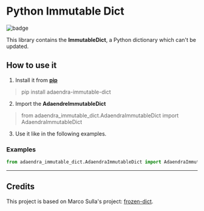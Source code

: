 # Python Immutable Dict

![badge](https://img.shields.io/badge/version-0.2.0-blue)

This library contains the **ImmutableDict**, a Python dictionary which can't be updated.

## How to use it
1. Install it from [**pip**](https://pypi.org/project/adaendra-immutable-dict/)
> pip install adaendra-immutable-dict
2. Import the **AdaendreImmutableDict**
> from adaendra_immutable_dict.AdaendraImmutableDict import AdaendraImmutableDict
3. Use it like in the following examples.

### Examples
```python
from adaendra_immutable_dict.AdaendraImmutableDict import AdaendraImmutableDict


```


---

## Credits 
This project is based on Marco Sulla's project: [frozen-dict](https://github.com/Marco-Sulla/python-frozendict).
